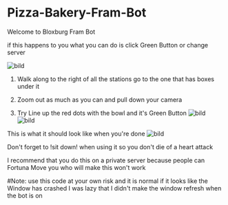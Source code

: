 # Pizza-Bakery-Fram-Bot
Welcome to Bloxburg Fram Bot

if this happens to you what you can do is click Green Button or change server

![bild](https://github.com/DisguisedOwI/Pizza-Bakery-Fram-Bot/assets/92737576/2f0c7c75-668a-4821-98f8-84c52d9da324)

1. Walk along to the right of all the stations go to the one that has boxes under it

2. Zoom out as much as you can and pull down your camera

3. Try Line up the red dots with the bowl and it's Green Button
![bild](https://github.com/DisguisedOwI/Pizza-Bakery-Fram-Bot/assets/92737576/ad4b1b64-b4cb-48be-89bd-b8df20880d63)
![bild](https://github.com/DisguisedOwI/Pizza-Bakery-Fram-Bot/assets/92737576/9dd45588-2321-41ba-b721-38a333586a25)

This is what it should look like when you're done
![bild](https://github.com/DisguisedOwI/Pizza-Bakery-Fram-Bot/assets/92737576/0a551223-8370-47c7-bc10-7858810e14a8)

Don't forget to !sit down! when using it so you don't die of a heart attack

I recommend that you do this on a private server because people can Fortuna Move you who will make this won't work


#Note: use this code at your own risk
and it is normal if it looks like the Window has crashed
I was lazy that I didn't make the window refresh when the bot is on
